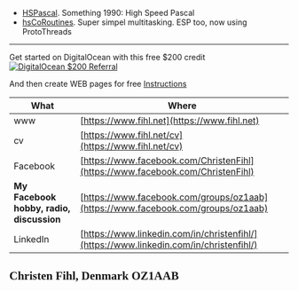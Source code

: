 
- [HSPascal](/HSPascal/). Something 1990: High Speed Pascal
- [hsCoRoutines](/hsCoRoutines/). Super simpel multitasking. ESP too, now using ProtoThreads  


---

Get started on DigitalOcean with this free $200 credit [![DigitalOcean $200 Referral](https://web-platforms.sfo2.cdn.digitaloceanspaces.com/WWW/Badge%202.svg)](https://www.digitalocean.com/?refcode=a01c93af1655&utm_campaign=Referral_Invite&utm_medium=Referral_Program&utm_source=badge)  

And then create WEB pages for free [Instructions](/DigitalOcean/)  

|What|Where|
|-----|---------------|
| www | [https://www.fihl.net](https://www.fihl.net)|
| cv |  [https://www.fihl.net/cv](https://www.fihl.net/cv)|
| Facebook |  [https://www.facebook.com/ChristenFihl](https://www.facebook.com/ChristenFihl)|
| **My Facebook hobby, radio, discussion** |  [https://www.facebook.com/groups/oz1aab](https://www.facebook.com/groups/oz1aab)|
| LinkedIn |  [https://www.linkedin.com/in/christenfihl/](https://www.linkedin.com/in/christenfihl/)|

## <font face="Monotype Corsiva">Christen Fihl, Denmark  OZ1AAB</font>
